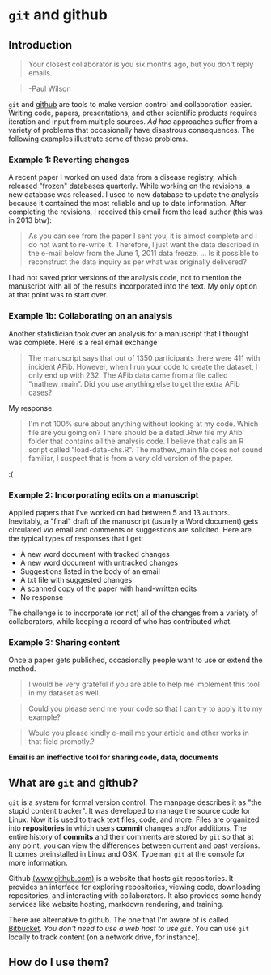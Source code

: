 `git` and github
=================

Introduction
---------------

> Your closest collaborator is you six months ago, but you don't reply emails. 

> -Paul Wilson

`git` and [github](http://github.com) are tools to make version control and collaboration easier. Writing code, papers, presentations, and other scientific products requires iteration and input from multiple sources. *Ad hoc* approaches suffer from a variety of problems that occasionally have disastrous consequences. The following examples illustrate some of these problems. 

### Example 1: Reverting changes

A recent paper I worked on used data from a disease registry, which released "frozen" databases quarterly. While working on the revisions, a new database was released. I used to new database to update the analysis because it contained the most reliable and up to date information. After completing the revisions, I received this email from the lead author (this was in 2013 btw): 

> As you can see from the paper I sent you, it is almost complete and I do not want to re-write it.  Therefore, I just want the data described in the e-mail below from the June 1, 2011 data freeze.  ... Is it possible to reconstruct the data inquiry as per what was originally delivered?

I had not saved prior versions of the analysis code, not to mention the manuscript with all of the results incorporated into the text. My only option at that point was to start over.

### Example 1b: Collaborating on an analysis

Another statistician took over an analysis for a manuscript that I thought was complete. Here is a real email exchange

>The manuscript says that out of 1350 participants there were 411  with incident AFib.
However, when I run your code to create the dataset, I only end up with 232. The AFib data came from a file called “mathew_main”.  Did you use anything else to get the extra AFib cases?

My response:

>I'm not 100% sure about anything without looking at my code. Which file are you going on? There should be a dated .Rnw file my Afib folder that contains all the analysis code. I believe that calls an R script called "load-data-chs.R". The mathew_main file does not sound familiar, I suspect that is from a very old version of the paper. 

:(

### Example 2: Incorporating edits on a manuscript

Applied papers that I've worked on had between 5 and 13 authors. Inevitably, a "final" draft of the manuscript (usually a Word document) gets circulated *via* email and comments or suggestions are solicited. Here are the typical types of responses that I get:

* A new word document with tracked changes
* A new word document with untracked changes
* Suggestions listed in the body of an email
* A txt file with suggested changes
* A scanned copy of the paper with hand-written edits
* No response

The challenge is to incorporate (or not) all of the changes from a variety of collaborators, while keeping a record of who has contributed what. 

### Example 3: Sharing content

Once a paper gets published, occasionally people want to use or extend the method. 

> I would be very grateful if you are able to help me implement this tool in my dataset as well.

 
> Could you please send me your code so that I can try to apply it to my example? 

 
>Would you please kindly e-mail me your article and other works in that field promptly.?


**Email is an ineffective tool for sharing code, data, documents**

What are `git` and github?
----------------

`git` is a system for formal version control. The manpage describes it as "the stupid content tracker". It was developed to manage the source code for Linux. Now it is used to track text files, code, and more. Files are organized into **repositories** in which users **commit** changes and/or additions. The entire history of **commits** and their comments are stored by `git` so that at any point, you can view the differences between current and past versions. It comes preinstalled in Linux and OSX. Type `man git` at the console for more information. 

Github [(www.github.com)](http://github.com) is a website that hosts `git` repositories. It provides an interface for exploring repositories, viewing code, downloading repositories, and interacting with collaborators. It also provides some handy services like website hosting, markdown rendering, and training. 

There are alternative to github. The one that I'm aware of is called [Bitbucket](http://bitbucket.org). *You don't need to use a web host to use `git`*. You can use `git` locally to track content (on a network drive, for instance). 


How do I use them? 
------------------






